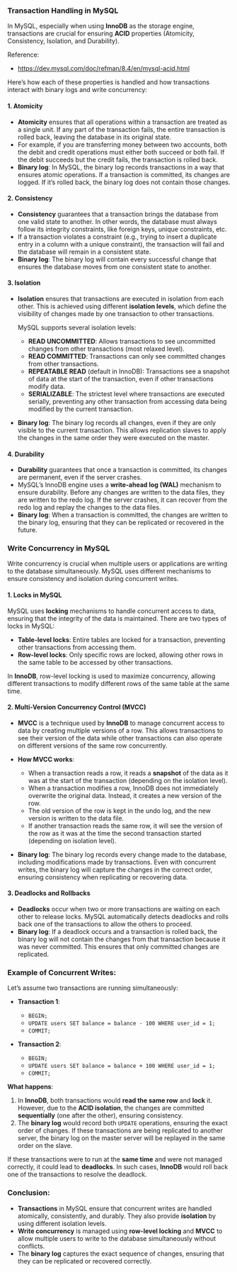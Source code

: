 ### Transaction Handling in MySQL

In MySQL, especially when using **InnoDB** as the storage engine, transactions are crucial for ensuring **ACID** properties (Atomicity, Consistency, Isolation, and Durability).

Reference:
  - https://dev.mysql.com/doc/refman/8.4/en/mysql-acid.html

Here’s how each of these properties is handled and how transactions interact with binary logs and write concurrency:

#### 1. **Atomicity**
- **Atomicity** ensures that all operations within a transaction are treated as a single unit. If any part of the transaction fails, the entire transaction is rolled back, leaving the database in its original state.
- For example, if you are transferring money between two accounts, both the debit and credit operations must either both succeed or both fail. If the debit succeeds but the credit fails, the transaction is rolled back.
- **Binary log**: In MySQL, the binary log records transactions in a way that ensures atomic operations. If a transaction is committed, its changes are logged. If it’s rolled back, the binary log does not contain those changes.

#### 2. **Consistency**
- **Consistency** guarantees that a transaction brings the database from one valid state to another. In other words, the database must always follow its integrity constraints, like foreign keys, unique constraints, etc.
- If a transaction violates a constraint (e.g., trying to insert a duplicate entry in a column with a unique constraint), the transaction will fail and the database will remain in a consistent state.
- **Binary log**: The binary log will contain every successful change that ensures the database moves from one consistent state to another.

#### 3. **Isolation**
- **Isolation** ensures that transactions are executed in isolation from each other. This is achieved using different **isolation levels**, which define the visibility of changes made by one transaction to other transactions.
  
  MySQL supports several isolation levels:
  - **READ UNCOMMITTED**: Allows transactions to see uncommitted changes from other transactions (most relaxed level).
  - **READ COMMITTED**: Transactions can only see committed changes from other transactions.
  - **REPEATABLE READ** (default in InnoDB): Transactions see a snapshot of data at the start of the transaction, even if other transactions modify data.
  - **SERIALIZABLE**: The strictest level where transactions are executed serially, preventing any other transaction from accessing data being modified by the current transaction.
  
- **Binary log**: The binary log records all changes, even if they are only visible to the current transaction. This allows replication slaves to apply the changes in the same order they were executed on the master.

#### 4. **Durability**
- **Durability** guarantees that once a transaction is committed, its changes are permanent, even if the server crashes.
- MySQL’s InnoDB engine uses a **write-ahead log (WAL)** mechanism to ensure durability. Before any changes are written to the data files, they are written to the redo log. If the server crashes, it can recover from the redo log and replay the changes to the data files.
- **Binary log**: When a transaction is committed, the changes are written to the binary log, ensuring that they can be replicated or recovered in the future.

### Write Concurrency in MySQL

Write concurrency is crucial when multiple users or applications are writing to the database simultaneously. MySQL uses different mechanisms to ensure consistency and isolation during concurrent writes.

#### 1. **Locks in MySQL**
MySQL uses **locking** mechanisms to handle concurrent access to data, ensuring that the integrity of the data is maintained. There are two types of locks in MySQL:
- **Table-level locks**: Entire tables are locked for a transaction, preventing other transactions from accessing them.
- **Row-level locks**: Only specific rows are locked, allowing other rows in the same table to be accessed by other transactions.

In **InnoDB**, row-level locking is used to maximize concurrency, allowing different transactions to modify different rows of the same table at the same time.

#### 2. **Multi-Version Concurrency Control (MVCC)**
- **MVCC** is a technique used by **InnoDB** to manage concurrent access to data by creating multiple versions of a row. This allows transactions to see their version of the data while other transactions can also operate on different versions of the same row concurrently.
  
- **How MVCC works**:
  - When a transaction reads a row, it reads a **snapshot** of the data as it was at the start of the transaction (depending on the isolation level).
  - When a transaction modifies a row, InnoDB does not immediately overwrite the original data. Instead, it creates a new version of the row.
  - The old version of the row is kept in the undo log, and the new version is written to the data file.
  - If another transaction reads the same row, it will see the version of the row as it was at the time the second transaction started (depending on isolation level).

- **Binary log**: The binary log records every change made to the database, including modifications made by transactions. Even with concurrent writes, the binary log will capture the changes in the correct order, ensuring consistency when replicating or recovering data.

#### 3. **Deadlocks and Rollbacks**
- **Deadlocks** occur when two or more transactions are waiting on each other to release locks. MySQL automatically detects deadlocks and rolls back one of the transactions to allow the others to proceed.
- **Binary log**: If a deadlock occurs and a transaction is rolled back, the binary log will not contain the changes from that transaction because it was never committed. This ensures that only committed changes are replicated.


### Example of Concurrent Writes:

Let’s assume two transactions are running simultaneously:

- **Transaction 1**:
  - `BEGIN;`
  - `UPDATE users SET balance = balance - 100 WHERE user_id = 1;`
  - `COMMIT;`

- **Transaction 2**:
  - `BEGIN;`
  - `UPDATE users SET balance = balance + 100 WHERE user_id = 1;`
  - `COMMIT;`

**What happens**:
1. In **InnoDB**, both transactions would **read the same row** and **lock** it. However, due to the **ACID isolation**, the changes are committed **sequentially** (one after the other), ensuring consistency.
2. The **binary log** would record both `UPDATE` operations, ensuring the exact order of changes. If these transactions are being replicated to another server, the binary log on the master server will be replayed in the same order on the slave.

If these transactions were to run at the **same time** and were not managed correctly, it could lead to **deadlocks**. In such cases, **InnoDB** would roll back one of the transactions to resolve the deadlock.


### Conclusion:
- **Transactions** in MySQL ensure that concurrent writes are handled atomically, consistently, and durably. They also provide **isolation** by using different isolation levels.
- **Write concurrency** is managed using **row-level locking** and **MVCC** to allow multiple users to write to the database simultaneously without conflicts.
- The **binary log** captures the exact sequence of changes, ensuring that they can be replicated or recovered correctly.

